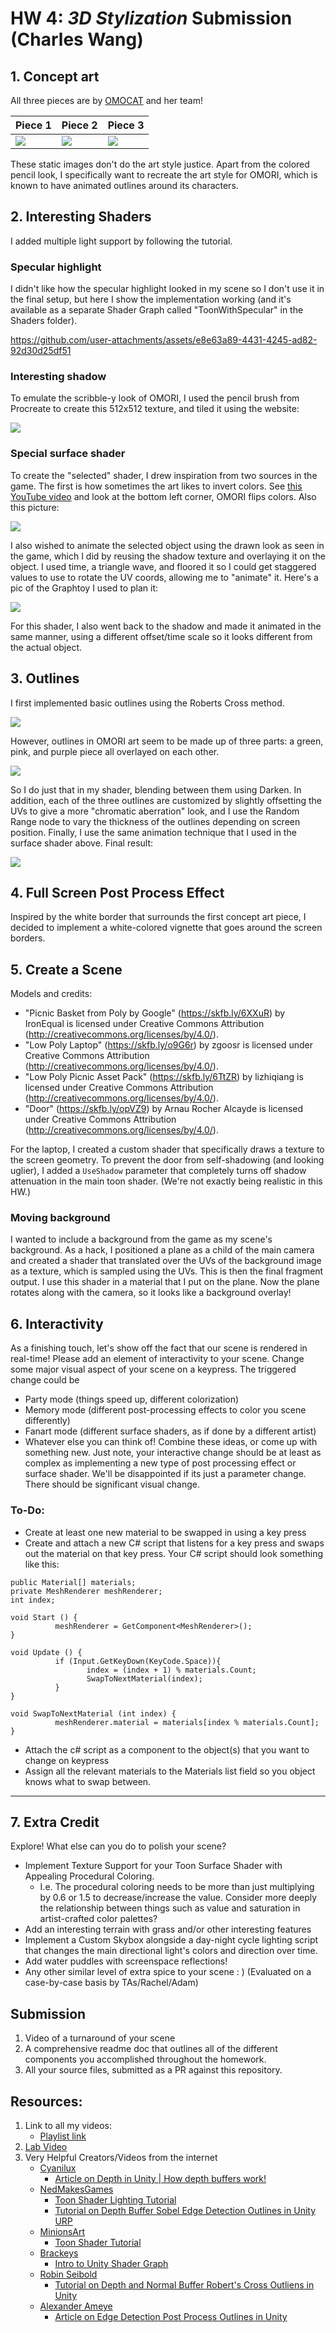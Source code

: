 # HW 4: *3D Stylization* Submission (Charles Wang)

## 1. Concept art

All three pieces are by [OMOCAT](https://x.com/_omocat) and her team!

| Piece 1 | Piece 2 | Piece 3 |
|-------|------|-------|
|![](Writeup/1.png)|![](Writeup/2.png)|![](Writeup/3.png)|

These static images don't do the art style justice. Apart from the colored pencil look, I specifically want to recreate the art style for OMORI, which is known to have animated outlines around its characters.

## 2. Interesting Shaders

I added multiple light support by following the tutorial.

### Specular highlight

I didn't like how the specular highlight looked in my scene so I don't use it in the final setup, but here I show the implementation working (and it's available as a separate Shader Graph called "ToonWithSpecular" in the Shaders folder).

https://github.com/user-attachments/assets/e8e63a89-4431-4245-ad82-92d30d25df51

### Interesting shadow

To emulate the scribble-y look of OMORI, I used the pencil brush from Procreate to create this 512x512 texture, and tiled it using the website:

![](Assets/Textures/shadow.png)

### Special surface shader

To create the "selected" shader, I drew inspiration from two sources in the game. The first is how sometimes the art likes to invert colors. See [this YouTube video](https://www.youtube.com/watch?v=dU_Wbl5va3E) and look at the bottom left corner, OMORI flips colors. Also this picture:

![](Writeup/opp.jpg)

I also wished to animate the selected object using the drawn look as seen in the game, which I did by reusing the shadow texture and overlaying it on the object. I used time, a triangle wave, and floored it so I could get staggered values to use to rotate the UV coords, allowing me to "animate" it. Here's a pic of the Graphtoy I used to plan it:

![](Writeup/graph.png)

For this shader, I also went back to the shadow and made it animated in the same manner, using a different offset/time scale so it looks different from the actual object.

## 3. Outlines

I first implemented basic outlines using the Roberts Cross method.

![](Writeup/basic-outlines.png)

However, outlines in OMORI art seem to be made up of three parts: a green, pink, and purple piece all overlayed on each other.

![](Writeup/outlineex.png)

So I do just that in my shader, blending between them using Darken. In addition, each of the three outlines are customized by slightly offsetting the UVs to give a more "chromatic aberration" look, and I use the Random Range node to vary the thickness of the outlines depending on screen position. Finally, I use the same animation technique that I used in the surface shader above. Final result:

![](Writeup/cool-outlines.png)

## 4. Full Screen Post Process Effect

Inspired by the white border that surrounds the first concept art piece, I decided to implement a white-colored vignette that goes around the screen borders.

## 5. Create a Scene

Models and credits:

- "Picnic Basket from Poly by Google" (https://skfb.ly/6XXuR) by IronEqual is licensed under Creative Commons Attribution (http://creativecommons.org/licenses/by/4.0/).
- "Low Poly Laptop" (https://skfb.ly/o9G6r) by zgoosr is licensed under Creative Commons Attribution (http://creativecommons.org/licenses/by/4.0/).
- "Low Poly Picnic Asset Pack" (https://skfb.ly/6TtZR) by lizhiqiang is licensed under Creative Commons Attribution (http://creativecommons.org/licenses/by/4.0/).
- "Door" (https://skfb.ly/opVZ9) by Arnau Rocher Alcayde is licensed under Creative Commons Attribution (http://creativecommons.org/licenses/by/4.0/).

For the laptop, I created a custom shader that specifically draws a texture to the screen geometry. To prevent the door from self-shadowing (and looking uglier), I added a `UseShadow` parameter that completely turns off shadow attenuation in the main toon shader. (We're not exactly being realistic in this HW.)

### Moving background

I wanted to include a background from the game as my scene's background. As a hack, I positioned a plane as a child of the main camera and created a shader that translated over the UVs of the background image as a texture, which is sampled using the UVs. This is then the final fragment output. I use this shader in a material that I put on the plane. Now the plane rotates along with the camera, so it looks like a background overlay!

## 6. Interactivity
As a finishing touch, let's show off the fact that our scene is rendered in real-time! Please add an element of interactivity to your scene. Change some major visual aspect of your scene on a keypress. The triggered change could be
* Party mode (things speed up, different colorization)
* Memory mode (different post-processing effects to color you scene differently)
* Fanart mode (different surface shaders, as if done by a different artist)
* Whatever else you can think of! Combine these ideas, or come up with something new. Just note, your interactive change should be at least as complex as implementing a new type of post processing effect or surface shader. We'll be disappointed if its just a parameter change. There should be significant visual change.

### To-Do:
* Create at least one new material to be swapped in using a key press
* Create and attach a new C# script that listens for a key press and swaps out the material on that key press. 
Your C# script should look something like this:
```
public Material[] materials;
private MeshRenderer meshRenderer;
int index;

void Start () {
          meshRenderer = GetComponent<MeshRenderer>();
}

void Update () {
          if (Input.GetKeyDown(KeyCode.Space)){
                 index = (index + 1) % materials.Count;
                 SwapToNextMaterial(index);
          }
}

void SwapToNextMaterial (int index) {
          meshRenderer.material = materials[index % materials.Count];
}
```
* Attach the c# script as a component to the object(s) that you want to change on keypress
* Assign all the relevant materials to the Materials list field so you object knows what to swap between.
 
---
## 7. Extra Credit
Explore! What else can you do to polish your scene?
  
- Implement Texture Support for your Toon Surface Shader with Appealing Procedural Coloring.
    - I.e. The procedural coloring needs to be more than just multiplying by 0.6 or 1.5 to decrease/increase the value. Consider more deeply the relationship between things such as value and saturation in artist-crafted color palettes? 
- Add an interesting terrain with grass and/or other interesting features
- Implement a Custom Skybox alongside a day-night cycle lighting script that changes the main directional light's colors and direction over time.
- Add water puddles with screenspace reflections!
- Any other similar level of extra spice to your scene : ) (Evaluated on a case-by-case basis by TAs/Rachel/Adam)

## Submission
1. Video of a turnaround of your scene
2. A comprehensive readme doc that outlines all of the different components you accomplished throughout the homework. 
3. All your source files, submitted as a PR against this repository.

## Resources:

1. Link to all my videos:
    - [Playlist link](https://www.youtube.com/playlist?list=PLEScZZttnDck7Mm_mnlHmLMfR3Q83xIGp)
2. [Lab Video](https://youtu.be/jc5MLgzJong?si=JycYxROACJk8KpM4)
3. Very Helpful Creators/Videos from the internet
    - [Cyanilux](https://www.cyanilux.com/)
        - [Article on Depth in Unity | How depth buffers work!](https://www.cyanilux.com/tutorials/depth/) 
    - [NedMakesGames](https://www.youtube.com/@NedMakesGames)
        - [Toon Shader Lighting Tutorial](https://www.youtube.com/watch?v=GQyCPaThQnA&ab_channel=NedMakesGames)
        - [Tutorial on Depth Buffer Sobel Edge Detection Outlines in Unity URP](https://youtu.be/RMt6DcaMxcE?si=WI7H5zyECoaqBsqF)
    - [MinionsArt](https://www.youtube.com/@MinionsArt)
        - [Toon Shader Tutorial](https://www.youtube.com/watch?v=FIP6I1x6lMA&ab_channel=MinionsArt)
    - [Brackeys](https://www.youtube.com/@Brackeys)
        - [Intro to Unity Shader Graph](https://www.youtube.com/watch?v=Ar9eIn4z6XE&ab_channel=Brackeys)
    - [Robin Seibold](https://www.youtube.com/@RobinSeibold)
        - [Tutorial on Depth and Normal Buffer Robert's Cross Outliens in Unity](https://youtu.be/LMqio9NsqmM?si=zmtWxtdb1ViG2tFs)
    - [Alexander Ameye](https://ameye.dev/about/)
        - [Article on Edge Detection Post Process Outlines in Unity](https://ameye.dev/notes/edge-detection-outlines/)

